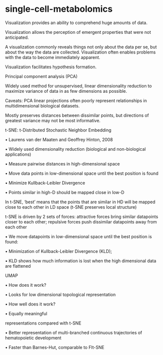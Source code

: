 # single-cell-metabolomics
Visualization provides an ability to comprehend huge amounts of data.

Visualization allows the perception of emergent properties that were not anticipated.

A visualization commonly reveals things not only about the data per se, but about the way the data are collected. Visualization often enables problems with the data to become immediately apparent.

Visualization facilitates hypothesis formation.




Principal component analysis (PCA)

Widely used method for unsupervised, linear dimensionality reduction to maximize variance of data in as few dimensions as possible.

Caveats:
PCA linear projections often poorly represent relationships in multidimensional biological datasets.

Mostly preserves distances between dissimilar points, but directions of greatest variance may not be most informative.





t-SNE: t-Distributed Stochastic Neighbor Embedding

• Laurens van der Maaten and Geoffrey Hinton, 2008

• Widely used dimensionality reduction (biological and non-biological applications)

• Measure pairwise distances in high-dimensional space

• Move data points in low-dimensional space until the best position is found

• Minimize Kullback-Leibler Divergence 

• Points similar in high-D should be mapped close in low-D

In t-SNE, ‘best’ means that the points that are similar in HD will be mapped close to each other in LD space (t-SNE preserves local structure)

t-SNE is driven by 2 sets of forces: attractive forces bring similar datapoints closer to each other; repulsive forces push dissimilar datapoints away from each other

• We move datapoints in low-dimensional space until the best position is found:

• Minimization of Kullback-Leibler Divergence (KLD);

• KLD shows how much information is lost when the high dimensional data are flattened





UMAP

• How does it work?

• Looks for low dimensional topological representation

• How well does it work?

• Equally meaningful

representations compared with t-SNE

• Better representation of multi-branched continuous trajectories of hematopoietic development

• Faster than Barnes-Hut, comparable to FIt-SNE

